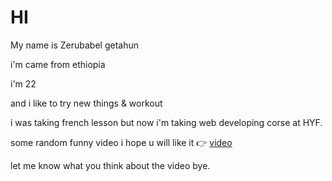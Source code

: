 # HI

My name is Zerubabel getahun

i'm came from ethiopia

i'm 22

and i like to try new things & workout

i was taking french lesson but now i'm taking web developing corse at HYF.

some random funny video i hope u will like it 👉 [video](<https://youtu.be/ZpRekB>)

let me know what you think about the video bye.
